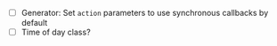 - [ ] Generator: Set `action` parameters to use synchronous callbacks by default
- [ ] Time of day class?
